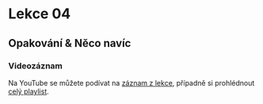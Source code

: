 Lekce 04
========

Opakování & Něco navíc
---------------------------------

### Videozáznam

Na YouTube se můžete podívat na [záznam z lekce](https://www.youtube.com/watch?v=PDQXjkoq2TM),
případně si prohlédnout [celý playlist](https://www.youtube.com/playlist?list=PLUVJxzuCt9AROpKl3Hu-DvdgQV-xHaoQY).
